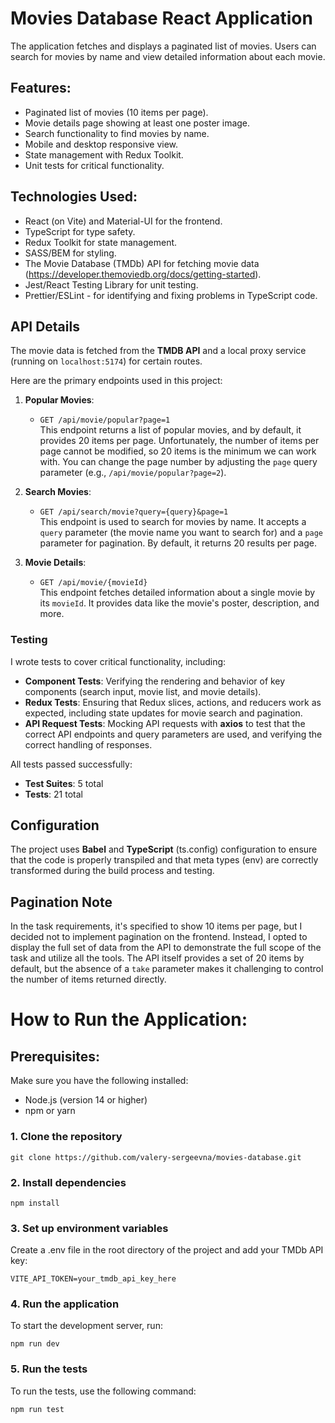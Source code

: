 # Movies Database React Application

The application fetches and displays a paginated list of movies. Users can search for movies by name and view detailed information about each movie.

## Features:
- Paginated list of movies (10 items per page).
- Movie details page showing at least one poster image.
- Search functionality to find movies by name.
- Mobile and desktop responsive view.
- State management with Redux Toolkit.
- Unit tests for critical functionality.

## Technologies Used: 
- React (on Vite) and Material-UI for the frontend.
- TypeScript for type safety.
- Redux Toolkit for state management.
- SASS/BEM for styling.
- The Movie Database (TMDb) API for fetching movie data (https://developer.themoviedb.org/docs/getting-started).
- Jest/React Testing Library for unit testing.
- Prettier/ESLint - for identifying and fixing problems in TypeScript code.

## API Details

The movie data is fetched from the **TMDB API** and a local proxy service (running on `localhost:5174`) for certain routes.

Here are the primary endpoints used in this project:

1. **Popular Movies**: 
   - `GET /api/movie/popular?page=1`  
     This endpoint returns a list of popular movies, and by default, it provides 20 items per page. Unfortunately, the number of items per page cannot be modified, so 20 items is the minimum we can work with. You can change the page number by adjusting the `page` query parameter (e.g., `/api/movie/popular?page=2`).

2. **Search Movies**:
   - `GET /api/search/movie?query={query}&page=1`  
     This endpoint is used to search for movies by name. It accepts a `query` parameter (the movie name you want to search for) and a `page` parameter for pagination. By default, it returns 20 results per page.

3. **Movie Details**:
   - `GET /api/movie/{movieId}`  
     This endpoint fetches detailed information about a single movie by its `movieId`. It provides data like the movie's poster, description, and more.

### Testing

I wrote tests to cover critical functionality, including:

- **Component Tests**: Verifying the rendering and behavior of key components (search input, movie list, and movie details).
- **Redux Tests**: Ensuring that Redux slices, actions, and reducers work as expected, including state updates for movie search and pagination.
- **API Request Tests**: Mocking API requests with **axios** to test that the correct API endpoints and query parameters are used, and verifying the correct handling of responses.

All tests passed successfully:

- **Test Suites**: 5 total
- **Tests**: 21 total

## Configuration

The project uses **Babel** and **TypeScript** (ts.config) configuration to ensure that the code is properly transpiled and that meta types (env) are correctly transformed during the build process and testing. 

## Pagination Note
In the task requirements, it's specified to show 10 items per page, but I decided not to implement pagination on the frontend. Instead, I opted to display the full set of data from the API to demonstrate the full scope of the task and utilize all the tools. The API itself provides a set of 20 items by default, but the absence of a `take` parameter makes it challenging to control the number of items returned directly.
  
# How to Run the Application:

## Prerequisites:
Make sure you have the following installed:
- Node.js (version 14 or higher)
- npm or yarn

### 1. Clone the repository
```
git clone https://github.com/valery-sergeevna/movies-database.git
```

### 2. Install dependencies
```
npm install
```

### 3. Set up environment variables
Create a .env file in the root directory of the project and add your TMDb API key:
```
VITE_API_TOKEN=your_tmdb_api_key_here
```
### 4. Run the application
To start the development server, run:

```
npm run dev
```
### 5. Run the tests
To run the tests, use the following command:
```
npm run test
```
